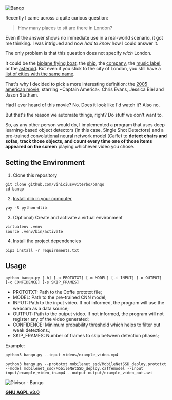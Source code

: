 ![Banqo](https://user-images.githubusercontent.com/24854541/105562486-142c6d00-5cf9-11eb-93ec-0ee7bb202d1d.png)

Recently I came across a quite curious question:

> How many places to sit are there in London?

Even if the answer shows no immediate use in a real-world scenario, it got me thinking. I was intrigued and now *had to know* how I could answer it.

The only problem is that this question does not specify *wich* London.

It could be the [biplane flying boat](https://en.wikipedia.org/wiki/Saro_London), the [ship](https://en.wikipedia.org/wiki/SS_London_(1864)), the [company](https://en.wikipedia.org/wiki/London_Drugs), the [music label](https://en.wikipedia.org/wiki/London_Records), or the [asteroid](https://en.wikipedia.org/wiki/8837_London). But even if you stick to the city of London, you still have a [list of cities with the same name](https://londonist.com/london/features/places-named-london-that-aren-t-the-london).

That's why I decided to pick a more interesting definition: the [2005 american movie](https://www.imdb.com/title/tt0449061/), starring ~Captain America~ Chris Evans, Jessica Biel and Jason Statham.

Had I ever heard of this movie? No. Does it look like I'd watch it? Also no.

But that's the reason we automate things, right? Do stuff we don't want to.

So, as any other person would do, I implemented a program that uses deep learning-based object detectors (in this case, Single Shot Detectors) and a pre-trained convolutional neural network model (Caffe) to **detect chairs and sofas, track those objects, and count every time one of those items appeared on the screen** playing whichever video you chose.

## Setting the Environment

1. Clone this repository
```shell
git clone github.com/viniciusvviterbo/banqo
cd banqo
```
2. [Install dlib in your computer](https://www.pyimagesearch.com/2018/01/22/install-dlib-easy-complete-guide/)
```shell
yay -S python-dlib
```
3. (Optional) Create and activate a virtual environment 
```shell
virtualenv .venv
source .venv/bin/activate
```
4. Install the project dependencies
```shell
pip3 install -r requirements.txt
```

## Usage
```shell
python banqo.py [-h] [-p PROTOTXT] [-m MODEL] [-i INPUT] [-o OUTPUT] [-c CONFIDENCE] [-s SKIP_FRAMES]
```

- PROTOTXT: Path to the Coffe prototxt file;
- MODEL: Path to the pre-trained CNN model;
- INPUT: Path to the input video. If not informed, the program will use the webcam as a data source;
- OUTPUT: Path to the output video. If not informed, the program will not register any of the video generated;
- CONFIDENCE: Minimum probability threshold which helps to filter out weak detections.;
- SKIP_FRAMES: Number of frames to skip between detection phases;

Example:
```shell
python3 banqo.py --input videos/example_video.mp4
```
```shell
python3 banqo.py --prototxt mobilenet_ssd/MobileNetSSD_deploy.prototxt --model mobilenet_ssd/MobileNetSSD_deploy.caffemodel --input input/example_video_in.mp4 --output output/example_video_out.avi
```

![Divisor - Banqo](https://user-images.githubusercontent.com/24854541/105561762-8a7ba000-5cf6-11eb-9c1e-d19a6b190222.png)

**[GNU AGPL v3.0](https://www.gnu.org/licenses/agpl-3.0.html)**
